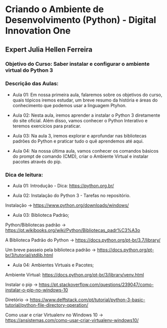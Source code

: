 # Criando o Ambiente de Desenvolvimento (Python) - Digital Innovation One

## Expert Julia Hellen Ferreira

### Objetivo do Curso: Saber instalar e configurar o ambiente virtual do Python 3

### Descrição das Aulas:

- Aula 01: Em nossa primeira aula, falaremos sobre os objetivos do curso, quais tópicos iremos estudar, um breve resumo da história e áreas do conhecimento que podemos usar a linguagem Ptyhon.

- Aula 02: Nesta aula, iremos aprender a instalar o Python 3 diretamente do site oficial. Além disso, vamos conhecer o Python Interativo e teremos exercícios para praticar.

- Aula 03: Na aula 3, iremos explorar e aprofundar nas bibliotecas padrões do Python e praticar tudo o quê aprendemos até aqui. 

- Aula 04: Na nossa última aula, vamos conhecer os comandos básicos do prompt de comando (CMD), criar o Ambiente Virtual e instalar pacotes através do pip. 

### Dica de leitura:

- Aula 01:  Introdução - Dica: https://python.org.br/

- Aula 02: Instalação do Python 3 - Tarefas no repositório.

Instalação -> https://www.python.org/downloads/windows/

- Aula 03: Biblioteca Padrão;

Python/Bibliotecas padrão -> https://pt.wikibooks.org/wiki/Python/Bibliotecas_padr%C3%A3o

A Biblioteca Padrão do Python -> https://docs.python.org/pt-br/3.7/library/

Um breve passeio pela biblioteca padrão -> https://docs.python.org/pt-br/3/tutorial/stdlib.html

- Aula 04: Ambientes Virtuais e Pacotes;

Ambiente Virtual: https://docs.python.org/pt-br/3/library/venv.html

Instalar o pip -> https://pt.stackoverflow.com/questions/239047/como-instalar-o-pip-no-windows-10

Diretório -> https://www.delftstack.com/pt/tutorial/python-3-basic-tutorial/python-file-directory-operation/

Como usar e criar Virtualenv no Windows 10 -> https://ansistemas.com/como-usar-criar-virtualenv-windows10/


